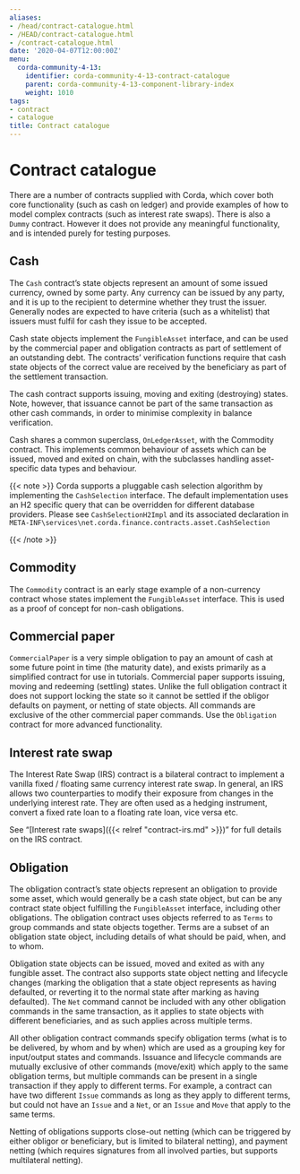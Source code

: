 ```yaml
---
aliases:
- /head/contract-catalogue.html
- /HEAD/contract-catalogue.html
- /contract-catalogue.html
date: '2020-04-07T12:00:00Z'
menu:
  corda-community-4-13:
    identifier: corda-community-4-13-contract-catalogue
    parent: corda-community-4-13-component-library-index
    weight: 1010
tags:
- contract
- catalogue
title: Contract catalogue
---
```



# Contract catalogue

There are a number of contracts supplied with Corda, which cover both core functionality (such as cash on ledger) and
provide examples of how to model complex contracts (such as interest rate swaps). There is also a `Dummy` contract.
However it does not provide any meaningful functionality, and is intended purely for testing purposes.


## Cash

The `Cash` contract’s state objects represent an amount of some issued currency, owned by some party. Any currency
can be issued by any party, and it is up to the recipient to determine whether they trust the issuer. Generally nodes
are expected to have criteria (such as a whitelist) that issuers must fulfil for cash they issue to be accepted.

Cash state objects implement the `FungibleAsset` interface, and can be used by the commercial paper and obligation
contracts as part of settlement of an outstanding debt. The contracts’ verification functions require that cash state
objects of the correct value are received by the beneficiary as part of the settlement transaction.

The cash contract supports issuing, moving and exiting (destroying) states. Note, however, that issuance cannot be part
of the same transaction as other cash commands, in order to minimise complexity in balance verification.

Cash shares a common superclass, `OnLedgerAsset`, with the Commodity contract. This implements common behaviour of
assets which can be issued, moved and exited on chain, with the subclasses handling asset-specific data types and
behaviour.

{{< note >}}
Corda supports a pluggable cash selection algorithm by implementing the `CashSelection` interface.
The default implementation uses an H2 specific query that can be overridden for different database providers.
Please see `CashSelectionH2Impl` and its associated declaration in
`META-INF\services\net.corda.finance.contracts.asset.CashSelection`

{{< /note >}}

## Commodity

The `Commodity` contract is an early stage example of a non-currency contract whose states implement the `FungibleAsset`
interface. This is used as a proof of concept for non-cash obligations.


## Commercial paper

`CommercialPaper` is a very simple obligation to pay an amount of cash at some future point in time (the maturity
date), and exists primarily as a simplified contract for use in tutorials. Commercial paper supports issuing, moving
and redeeming (settling) states. Unlike the full obligation contract it does not support locking the state so it cannot
be settled if the obligor defaults on payment, or netting of state objects. All commands are exclusive of the other
commercial paper commands. Use the `Obligation` contract for more advanced functionality.


## Interest rate swap

The Interest Rate Swap (IRS) contract is a bilateral contract to implement a vanilla fixed / floating same currency
interest rate swap. In general, an IRS allows two counterparties to modify their exposure from changes in the underlying
interest rate. They are often used as a hedging instrument, convert a fixed rate loan to a floating rate loan, vice
versa etc.

See “[Interest rate swaps]({{< relref "contract-irs.md" >}})” for full details on the IRS contract.


## Obligation

The obligation contract’s state objects represent an obligation to provide some asset, which would generally be a
cash state object, but can be any contract state object fulfilling the `FungibleAsset` interface, including other
obligations. The obligation contract uses objects referred to as `Terms` to group commands and state objects together.
Terms are a subset of an obligation state object, including details of what should be paid, when, and to whom.

Obligation state objects can be issued, moved and exited as with any fungible asset. The contract also supports state
object netting and lifecycle changes (marking the obligation that a state object represents as having defaulted, or
reverting it to the normal state after marking as having defaulted). The `Net` command cannot be included with any
other obligation commands in the same transaction, as it applies to state objects with different beneficiaries, and
as such applies across multiple terms.

All other obligation contract commands specify obligation terms (what is to be delivered, by whom and by when)
which are used as a grouping key for input/output states and commands. Issuance and lifecycle commands are mutually
exclusive of other commands (move/exit) which apply to the same obligation terms, but multiple commands can be present
in a single transaction if they apply to different terms. For example, a contract can have two different `Issue`
commands as long as they apply to different terms, but could not have an `Issue` and a `Net`, or an `Issue` and
`Move` that apply to the same terms.

Netting of obligations supports close-out netting (which can be triggered by either obligor or beneficiary, but is
limited to bilateral netting), and payment netting (which requires signatures from all involved parties, but supports
multilateral netting).

